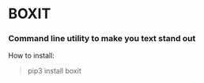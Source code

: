 # BOXIT
### Command line utility to make you text stand out

How to install:
> pip3 install boxit


